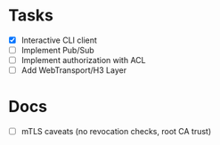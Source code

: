 # Tasks
- [x] Interactive CLI client
- [ ] Implement Pub/Sub
- [ ] Implement authorization with ACL
- [ ] Add WebTransport/H3 Layer

# Docs
- [ ] mTLS caveats (no revocation checks, root CA trust)